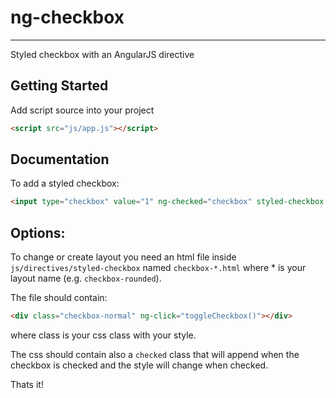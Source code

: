 # ng-checkbox
----
Styled checkbox with an AngularJS directive

## Getting Started

Add script source into your project
```html
<script src="js/app.js"></script>
```

## Documentation

To add a styled checkbox:

```html
<input type="checkbox" value="1" ng-checked="checkbox" styled-checkbox />
```

## Options:

To change or create layout you need an html file inside `js/directives/styled-checkbox`
named `checkbox-*.html` where * is your layout name (e.g. `checkbox-rounded`).

The file should contain:
```html
<div class="checkbox-normal" ng-click="toggleCheckbox()"></div>
```
where class is your css class with your style.

The css should contain also a `checked` class that will append when the checkbox
is checked and the style will change when checked.

Thats it! 

